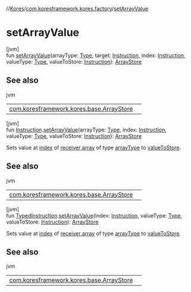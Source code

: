 //[Kores](../../index.md)/[com.koresframework.kores.factory](index.md)/[setArrayValue](set-array-value.md)

# setArrayValue

[jvm]\
fun [setArrayValue](set-array-value.md)(arrayType: [Type](https://docs.oracle.com/javase/8/docs/api/java/lang/reflect/Type.html), target: [Instruction](../com.koresframework.kores/-instruction/index.md), index: [Instruction](../com.koresframework.kores/-instruction/index.md), valueType: [Type](https://docs.oracle.com/javase/8/docs/api/java/lang/reflect/Type.html), valueToStore: [Instruction](../com.koresframework.kores/-instruction/index.md)): [ArrayStore](../com.koresframework.kores.base/-array-store/index.md)

## See also

jvm

| | |
|---|---|
| [com.koresframework.kores.base.ArrayStore](../com.koresframework.kores.base/-array-store/index.md) |  |

[jvm]\
fun [Instruction](../com.koresframework.kores/-instruction/index.md).[setArrayValue](set-array-value.md)(arrayType: [Type](https://docs.oracle.com/javase/8/docs/api/java/lang/reflect/Type.html), index: [Instruction](../com.koresframework.kores/-instruction/index.md), valueType: [Type](https://docs.oracle.com/javase/8/docs/api/java/lang/reflect/Type.html), valueToStore: [Instruction](../com.koresframework.kores/-instruction/index.md)): [ArrayStore](../com.koresframework.kores.base/-array-store/index.md)

Sets value at [index](set-array-value.md) of [receiver array](../com.koresframework.kores/-instruction/index.md) of type [arrayType](set-array-value.md) to [valueToStore](set-array-value.md).

## See also

jvm

| | |
|---|---|
| [com.koresframework.kores.base.ArrayStore](../com.koresframework.kores.base/-array-store/index.md) |  |

[jvm]\
fun [TypedInstruction](../com.koresframework.kores.base/-typed-instruction/index.md).[setArrayValue](set-array-value.md)(index: [Instruction](../com.koresframework.kores/-instruction/index.md), valueType: [Type](https://docs.oracle.com/javase/8/docs/api/java/lang/reflect/Type.html), valueToStore: [Instruction](../com.koresframework.kores/-instruction/index.md)): [ArrayStore](../com.koresframework.kores.base/-array-store/index.md)

Sets value at [index](set-array-value.md) of [receiver array](../com.koresframework.kores.base/-typed-instruction/index.md) of type [arrayType](../com.koresframework.kores.base/-typed-instruction/index.md#1068653893%2FProperties%2F-1216412040) to [valueToStore](set-array-value.md).

## See also

jvm

| | |
|---|---|
| [com.koresframework.kores.base.ArrayStore](../com.koresframework.kores.base/-array-store/index.md) |  |
